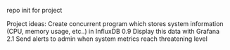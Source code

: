 repo init for project

Project ideas:
	Create concurrent program which stores system information (CPU, memory usage, etc..) in InfluxDB 0.9
	Display this data with Grafana 2.1
	Send alerts to admin when system metrics reach threatening level
